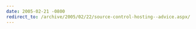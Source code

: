 ```yaml
---
date: 2005-02-21 -0800
redirect_to: /archive/2005/02/22/source-control-hosting--advice.aspx/
---
```

